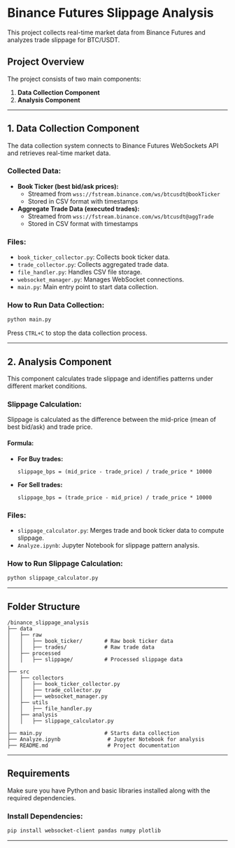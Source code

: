 # Binance Futures Slippage Analysis

This project collects real-time market data from Binance Futures and analyzes trade slippage for BTC/USDT.

## Project Overview
The project consists of two main components:
1. **Data Collection Component**
2. **Analysis Component**

---
## 1. Data Collection Component
The data collection system connects to Binance Futures WebSockets API and retrieves real-time market data.

### Collected Data:
- **Book Ticker (best bid/ask prices):**
  - Streamed from `wss://fstream.binance.com/ws/btcusdt@bookTicker`
  - Stored in CSV format with timestamps
- **Aggregate Trade Data (executed trades):**
  - Streamed from `wss://fstream.binance.com/ws/btcusdt@aggTrade`
  - Stored in CSV format with timestamps

### Files:
- `book_ticker_collector.py`: Collects book ticker data.
- `trade_collector.py`: Collects aggregated trade data.
- `file_handler.py`: Handles CSV file storage.
- `websocket_manager.py`: Manages WebSocket connections.
- `main.py`: Main entry point to start data collection.
  

### How to Run Data Collection:
```sh
python main.py
```
Press `CTRL+C` to stop the data collection process.

---
## 2. Analysis Component
This component calculates trade slippage and identifies patterns under different market conditions.

### Slippage Calculation:
Slippage is calculated as the difference between the mid-price (mean of best bid/ask) and trade price.

#### Formula:
- **For Buy trades:**
  ```
  slippage_bps = (mid_price - trade_price) / trade_price * 10000
  ```
- **For Sell trades:**
  ```
  slippage_bps = (trade_price - mid_price) / trade_price * 10000
  ```

### Files:
- `slippage_calculator.py`: Merges trade and book ticker data to compute slippage.
- `Analyze.ipynb`: Jupyter Notebook for slippage pattern analysis.

### How to Run Slippage Calculation:
```sh
python slippage_calculator.py
```

---
## Folder Structure
```
/binance_slippage_analysis
├── data
│   ├── raw
│   │   ├── book_ticker/       # Raw book ticker data
│   │   ├── trades/            # Raw trade data
│   ├── processed
│   │   ├── slippage/          # Processed slippage data
│
├── src
│   ├── collectors
│   │   ├── book_ticker_collector.py
│   │   ├── trade_collector.py
│   │   ├── websocket_manager.py
│   ├── utils
│   │   ├── file_handler.py
│   ├── analysis
│   │   ├── slippage_calculator.py
│
├── main.py                    # Starts data collection
├── Analyze.ipynb               # Jupyter Notebook for analysis
├── README.md                   # Project documentation
```

---
## Requirements
Make sure you have Python and basic libraries installed along with the required dependencies.

### Install Dependencies:
```sh
pip install websocket-client pandas numpy plotlib
```

---

